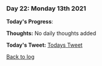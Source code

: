 ### Day 22: Monday 13th 2021

**Today's Progress**:   

**Thoughts:** No daily thoughts added

**Today's Tweet:** [Todays Tweet](https://twitter.com/MrAldoJack/status/1470381837721739265?s=20)

[Back to log](/log.md)